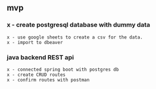 ## mvp
### x - create postgresql database with dummy data
	x -	use google sheets to create a csv for the data. 
	x -	import to dbeaver
### java backend REST api
	x - connected spring boot with postgres db
	x - create CRUD routes
	x - confirm routes with postman



